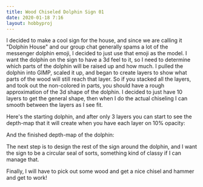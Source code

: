 ```yaml
---
title: Wood Chiseled Dolphin Sign 01
date: 2020-01-18 7:16
layout: hobbyproj
---
```


I decided to make a cool sign for the house, and since we are calling it "Dolphin House" and our group chat generally spams a lot of the messenger dolphin emoji, I decided to just use that emoji as the model. I want the dolphin on the sign to have a 3d feel to it, so I need to determine which parts of the dolphin will be raised up and how much. I pulled the dolphin into GIMP, scaled it up, and began to create layers to show what parts of the wood will still reach that layer. So if you stacked all the layers, and took out the non-colored in parts, you should have a rough approximation of the 3d shape of the dolphin. I decided to just have 10 layers to get the general shape, then when I do the actual chiseling I can smooth between the layers as I see fit.

Here's the starting dolphin, and after only 3 layers you can start to see the depth-map that it will create when you have each layer on 10% opacity:

And the finished depth-map of the dolphin:

The next step is to design the rest of the sign around the dolphin, and I want the sign to be a circular seal of sorts, something kind of classy if I can manage that.

Finally, I will have to pick out some wood and get a nice chisel and hammer and get to work!

